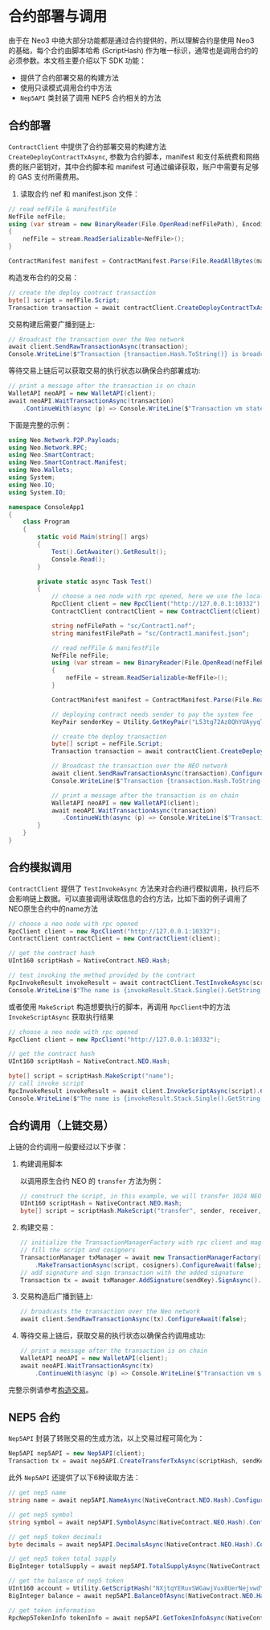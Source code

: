 # 合约部署与调用

由于在 Neo3 中绝大部分功能都是通过合约提供的，所以理解合约是使用 Neo3 的基础，每个合约由脚本哈希 (ScriptHash) 作为唯一标识，通常也是调用合约的必须参数。本文档主要介绍以下 SDK 功能：

- 提供了合约部署交易的构建方法
- 使用只读模式调用合约中方法
- `Nep5API` 类封装了调用 NEP5 合约相关的方法

## 合约部署

`ContractClient` 中提供了合约部署交易的构建方法 `CreateDeployContractTxAsync`, 参数为合约脚本，manifest 和支付系统费和网络费的账户密钥对，其中合约脚本和 manifest 可通过编译获取，账户中需要有足够的 GAS 支付所需费用。

1. 读取合约 nef 和 manifest.json 文件：

```C#
// read nefFile & manifestFile
NefFile nefFile;
using (var stream = new BinaryReader(File.OpenRead(nefFilePath), Encoding.UTF8, false))
{
    nefFile = stream.ReadSerializable<NefFile>();
}

ContractManifest manifest = ContractManifest.Parse(File.ReadAllBytes(manifestFilePath));
```

构造发布合约的交易：

```c#
// create the deploy contract transaction
byte[] script = nefFile.Script;
Transaction transaction = await contractClient.CreateDeployContractTxAsync(script, manifest, senderKeyPair);
```

交易构建后需要广播到链上:

```c#
// Broadcast the transaction over the Neo network
await client.SendRawTransactionAsync(transaction);
Console.WriteLine($"Transaction {transaction.Hash.ToString()} is broadcasted!");
```

等待交易上链后可以获取交易的执行状态以确保合约部署成功:

```c#
// print a message after the transaction is on chain
WalletAPI neoAPI = new WalletAPI(client);
await neoAPI.WaitTransactionAsync(transaction)
    .ContinueWith(async (p) => Console.WriteLine($"Transaction vm state is  {(await p).VMState}"));

```

下面是完整的示例：

```c#
using Neo.Network.P2P.Payloads;
using Neo.Network.RPC;
using Neo.SmartContract;
using Neo.SmartContract.Manifest;
using Neo.Wallets;
using System;
using Neo.IO;
using System.IO;

namespace ConsoleApp1
{
    class Program
    {
        static void Main(string[] args)
        {
            Test().GetAwaiter().GetResult();
            Console.Read();
        }

        private static async Task Test()
        {
            // choose a neo node with rpc opened, here we use the localhost
            RpcClient client = new RpcClient("http://127.0.0.1:10332");
            ContractClient contractClient = new ContractClient(client);

            string nefFilePath = "sc/Contract1.nef";
            string manifestFilePath = "sc/Contract1.manifest.json";

            // read nefFile & manifestFile
            NefFile nefFile;
            using (var stream = new BinaryReader(File.OpenRead(nefFilePath), Encoding.UTF8, false))
            {
                nefFile = stream.ReadSerializable<NefFile>();
            }

            ContractManifest manifest = ContractManifest.Parse(File.ReadAllBytes(manifestFilePath));

            // deploying contract needs sender to pay the system fee
            KeyPair senderKey = Utility.GetKeyPair("L53tg72Az8QhYUAyyqTQ3LaXMXBE3S9mJGGZVKHBryZxya7prwhZ");

            // create the deploy transaction
            byte[] script = nefFile.Script;
            Transaction transaction = await contractClient.CreateDeployContractTxAsync(script, manifest, senderKey).ConfigureAwait(false);

            // Broadcast the transaction over the NEO network
            await client.SendRawTransactionAsync(transaction).ConfigureAwait(false);
            Console.WriteLine($"Transaction {transaction.Hash.ToString()} is broadcasted!");

            // print a message after the transaction is on chain
            WalletAPI neoAPI = new WalletAPI(client);
            await neoAPI.WaitTransactionAsync(transaction)
               .ContinueWith(async (p) => Console.WriteLine($"Transaction vm state is  {(await p).VMState}"));
        }
    }
}
```

## 合约模拟调用

`ContractClient` 提供了 `TestInvokeAsync` 方法来对合约进行模拟调用，执行后不会影响链上数据。可以直接调用读取信息的合约方法，比如下面的例子调用了NEO原生合约中的name方法

```c#
// choose a neo node with rpc opened
RpcClient client = new RpcClient("http://127.0.0.1:10332");
ContractClient contractClient = new ContractClient(client);

// get the contract hash
UInt160 scriptHash = NativeContract.NEO.Hash;

// test invoking the method provided by the contract 
RpcInvokeResult invokeResult = await contractClient.TestInvokeAsync(scriptHash, "name").ConfigureAwait(false);
Console.WriteLine($"The name is {invokeResult.Stack.Single().GetString()}");
```

或者使用 `MakeScript` 构造想要执行的脚本，再调用 `RpcClient`中的方法`InvokeScriptAsync` 获取执行结果

```c#
// choose a neo node with rpc opened
RpcClient client = new RpcClient("http://127.0.0.1:10332");

// get the contract hash
UInt160 scriptHash = NativeContract.NEO.Hash;

byte[] script = scriptHash.MakeScript("name");
// call invoke script
RpcInvokeResult invokeResult = await client.InvokeScriptAsync(script).ConfigureAwait(false);
Console.WriteLine($"The name is {invokeResult.Stack.Single().GetString()}");
```

## 合约调用（上链交易）

上链的合约调用一般要经过以下步骤：

1. 构建调用脚本

    以调用原生合约 NEO 的 `transfer` 方法为例：

    ```c#
    // construct the script, in this example, we will transfer 1024 NEO to receiver
    UInt160 scriptHash = NativeContract.NEO.Hash;
    byte[] script = scriptHash.MakeScript("transfer", sender, receiver, 1024);
    ```

2. 构建交易：

    ```c#
    // initialize the TransactionManagerFactory with rpc client and magic
    // fill the script and cosigners
    TransactionManager txManager = await new TransactionManagerFactory(client, 5195086)
        .MakeTransactionAsync(script, cosigners).ConfigureAwait(false);
    // add signature and sign transaction with the added signature
    Transaction tx = await txManager.AddSignature(sendKey).SignAsync().ConfigureAwait(false);
    ```

3. 交易构造后广播到链上:

    ```c#
    // broadcasts the transaction over the Neo network
    await client.SendRawTransactionAsync(tx).ConfigureAwait(false);
    ```

4. 等待交易上链后，获取交易的执行状态以确保合约调用成功:

    ```c#
    // print a message after the transaction is on chain
    WalletAPI neoAPI = new WalletAPI(client);
    await neoAPI.WaitTransactionAsync(tx)
        .ContinueWith(async (p) => Console.WriteLine($"Transaction vm state is  {(await p).VMState}"));
    ```

完整示例请参考[构造交易](transaction.md)。

## NEP5 合约

`Nep5API` 封装了转账交易的生成方法，以上交易过程可简化为：

```c#
Nep5API nep5API = new Nep5API(client);
Transaction tx = await nep5API.CreateTransferTxAsync(scriptHash, sendKey, receiver, 1).ConfigureAwait(false);
```

此外 `Nep5API` 还提供了以下6种读取方法：

```c#
// get nep5 name
string name = await nep5API.NameAsync(NativeContract.NEO.Hash).ConfigureAwait(false);

// get nep5 symbol
string symbol = await nep5API.SymbolAsync(NativeContract.NEO.Hash).ConfigureAwait(false);

// get nep5 token decimals
byte decimals = await nep5API.DecimalsAsync(NativeContract.NEO.Hash).ConfigureAwait(false);

// get nep5 token total supply
BigInteger totalSupply = await nep5API.TotalSupplyAsync(NativeContract.NEO.Hash).ConfigureAwait(false);

// get the balance of nep5 token
UInt160 account = Utility.GetScriptHash("NXjtqYERuvSWGawjVux8UerNejvwdYg7eE");
BigInteger balance = await nep5API.BalanceOfAsync(NativeContract.NEO.Hash, account).ConfigureAwait(false);

// get token information
RpcNep5TokenInfo tokenInfo = await nep5API.GetTokenInfoAsync(NativeContract.NEO.Hash).ConfigureAwait(false);
```
